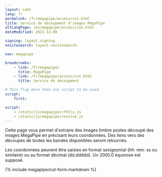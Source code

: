 ```yaml
---
layout: cadc
lang: fr
permalink: /fr/megapipe/access/cut.html
title: Service de découpment d'images MegaPipe
altLangPage: /en/megapipe/access/cut.html
dateModified: 2021-12-08

signing: layout.signing
nositesearch: layout.nositesearch

nav: megapipe

breadcrumbs:
    - link: /fr/megapipe/
      title: MegaPipe
    - link: /fr/megapipe/access/cut.html
      title: Service de découpment

# This flag more than one script to be used.
script:
    first:

script:
    - /static/js/megapipe/cfhtls.js
    - /static/js/megapipe/resolve.js
---
```


<p>
    Cette page vous permet d'extraire des images timbre postes d&eacute;coup&eacute;
    des images MegaPipe en pr&eacute;cisant leurs coordonn&eacute;es. Des liens vers
    des d&eacute;coupes de toutes les bandes disponibles seront retourn&eacute;s.
</p>

<p>
    Les coordonn&eacute;es peuvent &ecirc;tre saisies en format sexigesmial (hh:
    mm: ss ou similaire) ou au format d&eacute;cimal (dd.ddddd). Un 2000.0
    &eacute;quinoxe est suppos&eacute;.
</p>

{% include megapipe/cut-form.markdown %}
